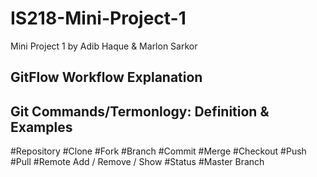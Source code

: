 # IS218-Mini-Project-1
Mini Project 1 by Adib Haque &amp; Marlon Sarkor

## GitFlow Workflow Explanation


## Git Commands/Termonlogy: Definition & Examples
#Repository
#Clone
#Fork
#Branch
#Commit
#Merge
#Checkout
#Push
#Pull
#Remote Add / Remove / Show
#Status
#Master Branch
